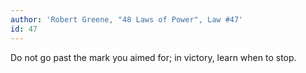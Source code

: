 ```yaml
---
author: 'Robert Greene, "48 Laws of Power", Law #47'
id: 47
---
```


Do not go past the mark you aimed for; in victory, learn when to stop.